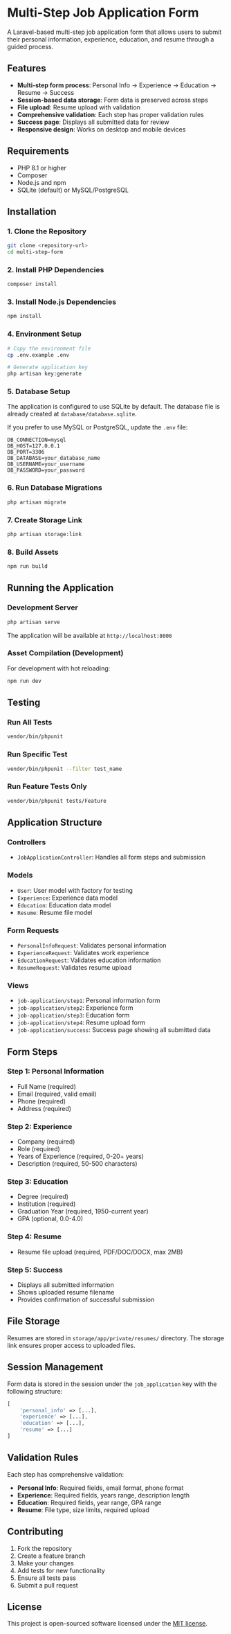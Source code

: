 # Multi-Step Job Application Form

A Laravel-based multi-step job application form that allows users to submit their personal information, experience, education, and resume through a guided process.

## Features

- **Multi-step form process**: Personal Info → Experience → Education → Resume → Success
- **Session-based data storage**: Form data is preserved across steps
- **File upload**: Resume upload with validation
- **Comprehensive validation**: Each step has proper validation rules
- **Success page**: Displays all submitted data for review
- **Responsive design**: Works on desktop and mobile devices

## Requirements

- PHP 8.1 or higher
- Composer
- Node.js and npm
- SQLite (default) or MySQL/PostgreSQL

## Installation

### 1. Clone the Repository

```bash
git clone <repository-url>
cd multi-step-form
```

### 2. Install PHP Dependencies

```bash
composer install
```

### 3. Install Node.js Dependencies

```bash
npm install
```

### 4. Environment Setup

```bash
# Copy the environment file
cp .env.example .env

# Generate application key
php artisan key:generate
```

### 5. Database Setup

The application is configured to use SQLite by default. The database file is already created at `database/database.sqlite`.

If you prefer to use MySQL or PostgreSQL, update the `.env` file:

```env
DB_CONNECTION=mysql
DB_HOST=127.0.0.1
DB_PORT=3306
DB_DATABASE=your_database_name
DB_USERNAME=your_username
DB_PASSWORD=your_password
```

### 6. Run Database Migrations

```bash
php artisan migrate
```

### 7. Create Storage Link

```bash
php artisan storage:link
```

### 8. Build Assets

```bash
npm run build
```

## Running the Application

### Development Server

```bash
php artisan serve
```

The application will be available at `http://localhost:8000`

### Asset Compilation (Development)

For development with hot reloading:

```bash
npm run dev
```

## Testing

### Run All Tests

```bash
vendor/bin/phpunit
```

### Run Specific Test

```bash
vendor/bin/phpunit --filter test_name
```

### Run Feature Tests Only

```bash
vendor/bin/phpunit tests/Feature
```

## Application Structure

### Controllers

- `JobApplicationController`: Handles all form steps and submission

### Models

- `User`: User model with factory for testing
- `Experience`: Experience data model
- `Education`: Education data model
- `Resume`: Resume file model

### Form Requests

- `PersonalInfoRequest`: Validates personal information
- `ExperienceRequest`: Validates work experience
- `EducationRequest`: Validates education information
- `ResumeRequest`: Validates resume upload

### Views

- `job-application/step1`: Personal information form
- `job-application/step2`: Experience form
- `job-application/step3`: Education form
- `job-application/step4`: Resume upload form
- `job-application/success`: Success page showing all submitted data

## Form Steps

### Step 1: Personal Information
- Full Name (required)
- Email (required, valid email)
- Phone (required)
- Address (required)

### Step 2: Experience
- Company (required)
- Role (required)
- Years of Experience (required, 0-20+ years)
- Description (required, 50-500 characters)

### Step 3: Education
- Degree (required)
- Institution (required)
- Graduation Year (required, 1950-current year)
- GPA (optional, 0.0-4.0)

### Step 4: Resume
- Resume file upload (required, PDF/DOC/DOCX, max 2MB)

### Step 5: Success
- Displays all submitted information
- Shows uploaded resume filename
- Provides confirmation of successful submission

## File Storage

Resumes are stored in `storage/app/private/resumes/` directory. The storage link ensures proper access to uploaded files.

## Session Management

Form data is stored in the session under the `job_application` key with the following structure:

```php
[
    'personal_info' => [...],
    'experience' => [...],
    'education' => [...],
    'resume' => [...]
]
```

## Validation Rules

Each step has comprehensive validation:

- **Personal Info**: Required fields, email format, phone format
- **Experience**: Required fields, years range, description length
- **Education**: Required fields, year range, GPA range
- **Resume**: File type, size limits, required upload

## Contributing

1. Fork the repository
2. Create a feature branch
3. Make your changes
4. Add tests for new functionality
5. Ensure all tests pass
6. Submit a pull request

## License

This project is open-sourced software licensed under the [MIT license](https://opensource.org/licenses/MIT).
